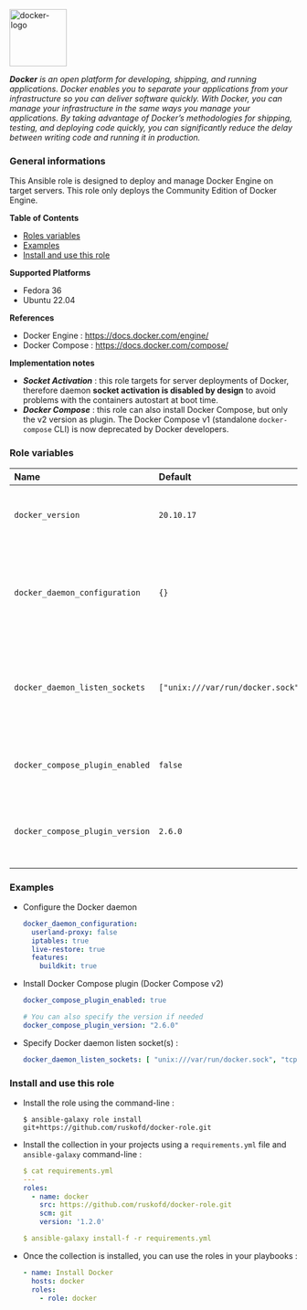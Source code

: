 <p><img src="https://upload.wikimedia.org/wikipedia/commons/thumb/4/4e/Docker_%28container_engine%29_logo.svg/2560px-Docker_%28container_engine%29_logo.svg.png" alt="docker-logo" title="docker" align="top" height=100 /></p>

***Docker** is an open platform for developing, shipping, and running applications. Docker enables you to separate your applications from your infrastructure so you can deliver software quickly. With Docker, you can manage your infrastructure in the same ways you manage your applications. By taking advantage of Docker’s methodologies for shipping, testing, and deploying code quickly, you can significantly reduce the delay between writing code and running it in production.*

### General informations

This Ansible role is designed to deploy and manage Docker Engine on target servers. This role only deploys the Community Edition of Docker Engine.

**Table of Contents**

  - [Roles variables](#role-variables)
  - [Examples](#examples)
  - [Install and use this role](#install-and-use-this-role)

**Supported Platforms**

  - Fedora 36
  - Ubuntu 22.04

**References**

  - Docker Engine : https://docs.docker.com/engine/
  - Docker Compose : https://docs.docker.com/compose/

**Implementation notes**

  - ***Socket Activation*** : this role targets for server deployments of Docker, therefore daemon **socket activation is disabled by design** to avoid problems with the containers autostart at boot time.
  - ***Docker Compose*** : this role can also install Docker Compose, but only the v2 version as plugin. The Docker Compose v1 (standalone `docker-compose` CLI) is now deprecated by Docker developers.

### Role variables

| Name                              | Default                      | Description                                                      |
| :-------------------------------- | :--------------------------- | :--------------------------------------------------------------- |
| `docker_version`                  | `20.10.17`                   | Defines the version of Docker Engine to install                  |
| `docker_daemon_configuration`     | `{}`                         | YAML dict containing the Docker daemon configuration (see examples below) |
| `docker_daemon_listen_sockets`    | `["unix:///var/run/docker.sock"]` | Defines the socket(s), UNIX or TCP, on which the Docker daemon should listen to | 
| `docker_compose_plugin_enabled`   | `false`                      | If set to `true`, install the Docker Compose v2 plugin           |
| `docker_compose_plugin_version`   | `2.6.0`                      | Defines the version of the Docker Compose v2 plugin to install   |

### Examples

* Configure the Docker daemon 

  ```YAML
  docker_daemon_configuration:
    userland-proxy: false
    iptables: true
    live-restore: true
    features:
      buildkit: true
  ```

* Install Docker Compose plugin (Docker Compose v2)

  ```YAML
  docker_compose_plugin_enabled: true

  # You can also specify the version if needed
  docker_compose_plugin_version: "2.6.0"
  ```

* Specify Docker daemon listen socket(s) :

  ```YAML
  docker_daemon_listen_sockets: [ "unix:///var/run/docker.sock", "tcp://192.168.59.106" ]
  ```

### Install and use this role

* Install the role using the command-line :

  ```shell
  $ ansible-galaxy role install git+https://github.com/ruskofd/docker-role.git
  ```

* Install the collection in your projects using a `requirements.yml` file and `ansible-galaxy` command-line :

  ```YAML
  $ cat requirements.yml
  ---
  roles:
    - name: docker
      src: https://github.com/ruskofd/docker-role.git
      scm: git
      version: '1.2.0'

  $ ansible-galaxy install-f -r requirements.yml
  ```

* Once the collection is installed, you can use the roles in your playbooks :

  ```yaml
  - name: Install Docker
    hosts: docker
    roles:
      - role: docker
  ```
